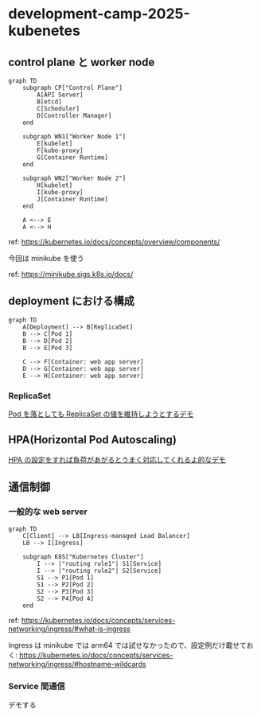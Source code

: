 # development-camp-2025-kubenetes

## control plane と worker node

```mermaid
graph TD
    subgraph CP["Control Plane"]
        A[API Server]
        B[etcd]
        C[Scheduler]
        D[Controller Manager]
    end
    
    subgraph WN1["Worker Node 1"]
        E[kubelet]
        F[kube-proxy]
        G[Container Runtime]
    end
    
    subgraph WN2["Worker Node 2"]
        H[kubelet]
        I[kube-proxy]
        J[Container Runtime]
    end
    
    A <--> E
    A <--> H
```

ref: https://kubernetes.io/docs/concepts/overview/components/

今回は minikube を使う

ref: https://minikube.sigs.k8s.io/docs/

## deployment における構成

```mermaid
graph TD
    A[Deployment] --> B[ReplicaSet]
    B --> C[Pod 1]
    B --> D[Pod 2]
    B --> E[Pod 3]
    
    C --> F[Container: web app server]
    D --> G[Container: web app server]
    E --> H[Container: web app server]
```

### ReplicaSet

[Pod を落としても ReplicaSet の値を維持しようとするデモ](./replicaset/README.md)

## HPA(Horizontal Pod Autoscaling)

[HPA の設定をすれば負荷があがるとうまく対応してくれるよ的なデモ](./hpa/README.md)

## 通信制御

### 一般的な web server

```mermaid
graph TD
    C[Client] --> LB[Ingress-managed Load Balancer]
    LB --> I[Ingress]
    
    subgraph K8S["Kubernetes Cluster"]
        I --> |"routing rule1"| S1[Service]
        I --> |"routing rule2"| S2[Service]
        S1 --> P1[Pod 1]
        S1 --> P2[Pod 2]
        S2 --> P3[Pod 3]
        S2 --> P4[Pod 4]
    end
```

ref: https://kubernetes.io/docs/concepts/services-networking/ingress/#what-is-ingress

Ingress は minikube では arm64 では試せなかったので、設定例だけ載せておく: https://kubernetes.io/docs/concepts/services-networking/ingress/#hostname-wildcards

### Service 間通信

デモする